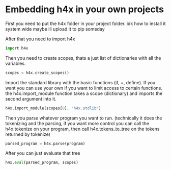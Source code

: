 # Embedding h4x in your own projects

First you need to put the h4x folder in your project folder.
idk how to install it system wide maybe ill upload it to pip someday

After that you need to import h4x
```python
import h4x
```

Then you need to create scopes, thats a just list of dictionaries with all the variables.
```python
scopes = h4x.create_scopes()
```

Import the standard library with the basic functions (if, +, define).
If you want you can use your own if you want to limit access to certain functions.
the h4x.import_module function takes a scope (dictionary) and imports the second argument into it.
```python
h4x.import_module(scopes[0], "h4x.stdlib")
```

Then you parse whatever program you want to run. (technically it does the tokenizing and the parsing, if you want more control you can call the h4x.tokenize on your program, then call h4x.tokens_to_tree on the tokens returned by tokenize)
```python
parsed_program = h4x.parse(program)
```

After you can just evaluate that tree
```python
h4x.eval(parsed_program, scopes)
```
